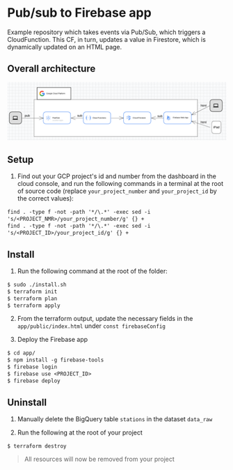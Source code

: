 # Pub/sub to Firebase app
Example repository which takes events via Pub/Sub, which triggers a CloudFunction. This CF, in turn, updates a value in Firestore, which is dynamically updated on an HTML page.


## Overall architecture

![](imgs/0.png)


## Setup

1. Find out your GCP project's id and number from the dashboard in the cloud console, and run the following commands in a terminal at the root of source code (replace `your_project_number` and `your_project_id` by the correct values):
```shell
find . -type f -not -path '*/\.*' -exec sed -i 's/<PROJECT_NMR>/your_project_number/g' {} +
find . -type f -not -path '*/\.*' -exec sed -i 's/<PROJECT_ID>/your_project_id/g' {} +
```

## Install

1. Run the following command at the root of the folder:
```shell 
$ sudo ./install.sh
$ terraform init
$ terraform plan
$ terraform apply
```


2. From the terraform output, update the necessary fields in the `app/public/index.html` under `const firebaseConfig`



3. Deploy the Firebase app
```shell 
$ cd app/
$ npm install -g firebase-tools
$ firebase login
$ firebase use <PROJECT_ID>
$ firebase deploy
```


## Uninstall


1. Manually delete the BigQuery table `stations` in the dataset `data_raw`

2. Run the following at the root of your project

```shell 
$ terraform destroy
```

> All resources will now be removed from your project
